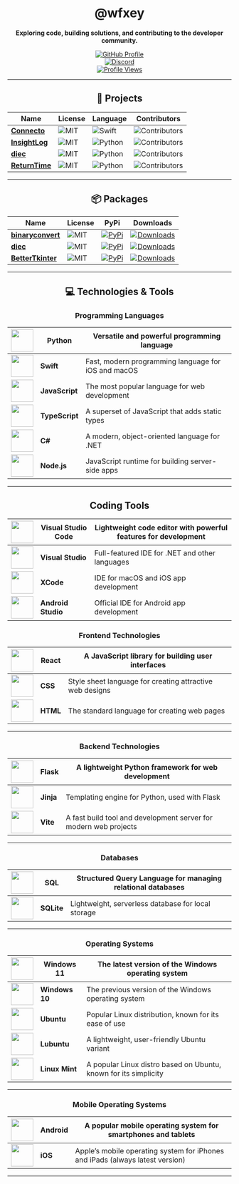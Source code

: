 <div align="center">

# @wfxey

**Exploring code, building solutions, and contributing to the developer community.**

[![GitHub Profile](https://img.shields.io/badge/GitHub-Profile-blue?logo=github&style=flat-square)](https://github.com/wfxey)  
[![Discord](https://img.shields.io/badge/Discord-5865F2?style=flat&logo=discord&logoColor=white)](https://discord.gg/7TcrSp39Kj)  
[![Profile Views](https://komarev.com/ghpvc/?username=wfxey&color=red&style=flat-square)](https://github.com/wfxey)

---

## 📁 Projects

| **Name** | **License** | **Language** | **Contributors** |
|----------|-------------|--------------|-------------------|
| [**Connecto**](https://github.com/VelisCore/Connecto) | ![MIT](https://img.shields.io/badge/License-MIT-yellow.svg) | ![Swift](https://img.shields.io/badge/Swift-F05138?style=flat&logo=swift&logoColor=white) | ![Contributors](https://img.shields.io/github/contributors-anon/VelisCore/Connecto) |
| [**InsightLog**](https://github.com/VelisCore/InsightLog) | ![MIT](https://img.shields.io/badge/License-MIT-yellow.svg) | ![Python](https://img.shields.io/badge/Python-14354C?style=flat&logo=python&logoColor=white) | ![Contributors](https://img.shields.io/github/contributors-anon/VelisCore/InsightLog) |
| [**diec**](https://github.com/VelisCore/diec) | ![MIT](https://img.shields.io/badge/License-MIT-yellow.svg) | ![Python](https://img.shields.io/badge/Python-14354C?style=flat&logo=python&logoColor=white) | ![Contributors](https://img.shields.io/github/contributors-anon/VelisCore/diec) |
| [**ReturnTime**](https://github.com/VelisCore/ReturnTime) | ![MIT](https://img.shields.io/badge/License-MIT-yellow.svg) | ![Python](https://img.shields.io/badge/Python-14354C?style=flat&logo=python&logoColor=white) | ![Contributors](https://img.shields.io/github/contributors-anon/VelisCore/ReturnTime) |

---

## 📦 Packages

| **Name** | **License** | **PyPi** | **Downloads** |
|----------|-------------|----------|---------------|
| [**binaryconvert**](https://github.com/wfxey/binaryconvert) | ![MIT](https://img.shields.io/badge/License-MIT-blue) | [![PyPi](https://img.shields.io/badge/PyPi%20Link-FFFF00)](https://pypi.org/project/binaryconvert/) | [![Downloads](https://static.pepy.tech/badge/binaryconvert)](https://pepy.tech/projects/binaryconvert) |
| [**diec**](https://github.com/VelisCore/diec) | ![MIT](https://img.shields.io/badge/License-MIT-blue) | [![PyPi](https://img.shields.io/badge/PyPi%20Link-FFFF00)](https://pypi.org/project/diec/) | [![Downloads](https://static.pepy.tech/badge/diec)](https://pepy.tech/projects/diec) |
| [**BetterTkinter**](https://github.com/VelisCore/BetterTkinter) | ![MIT](https://img.shields.io/badge/License-MIT-blue) | [![PyPi](https://img.shields.io/badge/PyPi%20Link-FFFF00)](https://pypi.org/project/BetterTkinter/) | [![Downloads](https://static.pepy.tech/badge/bettertkinter)](https://pepy.tech/projects/BetterTkinter) |

---

## 💻 Technologies & Tools

### Programming Languages

| <img src="https://upload.wikimedia.org/wikipedia/commons/c/c3/Python-logo-notext.svg" width="50" height="50"> | **Python** | Versatile and powerful programming language |
| --- | --- | ------------------------------------------- |
| <img src="https://github.com/user-attachments/assets/5bb1214c-9697-46eb-8c91-624f1fab2e7c" width="50" height="50"> | **Swift** | Fast, modern programming language for iOS and macOS |
| <img src="https://upload.wikimedia.org/wikipedia/commons/thumb/6/6a/JavaScript-logo.png/640px-JavaScript-logo.png" width="50" height="50"> | **JavaScript** | The most popular language for web development |
| <img src="https://github.com/user-attachments/assets/55b8958c-627f-4158-9167-2b06f6ebf35e" width="50" height="50"> | **TypeScript** | A superset of JavaScript that adds static types |
| <img src="https://github.com/user-attachments/assets/98abdf0d-2c9a-43dd-ba85-320c0a7a4dae" width="50" height="50"> | **C#** | A modern, object-oriented language for .NET |
| <img src="https://upload.wikimedia.org/wikipedia/commons/d/d9/Node.js_logo.svg" width="50" height="50"> | **Node.js** | JavaScript runtime for building server-side apps |

---

## Coding Tools

| <img src="https://github.com/user-attachments/assets/37a52d59-2bcc-42df-b2c8-1c4ea6531433" width="50" height="50"> | **Visual Studio Code** | Lightweight code editor with powerful features for development |
| --- | --- | -------------------------------------------------------------- |
| <img src="https://upload.wikimedia.org/wikipedia/commons/thumb/5/59/Visual_Studio_Icon_2019.svg/2060px-Visual_Studio_Icon_2019.svg.png" width="50" height="50"> | **Visual Studio** | Full-featured IDE for .NET and other languages |
| <img src="https://upload.wikimedia.org/wikipedia/commons/thumb/1/1b/Xcode.svg/1200px-Xcode.svg.png" width="50" height="50"> | **XCode** | IDE for macOS and iOS app development |
| <img src="https://upload.wikimedia.org/wikipedia/commons/thumb/5/51/Android_Studio_Logo_2024.svg/800px-Android_Studio_Logo_2024.svg.png" width="50" height="50"> | **Android Studio** | Official IDE for Android app development |


### Frontend Technologies

| <img src="https://upload.wikimedia.org/wikipedia/commons/a/a7/React-icon.svg" width="50" height="50"> | **React** | A JavaScript library for building user interfaces |
| --- | --- | --------------------------------------------- |
| <img src="https://github.com/user-attachments/assets/72992d38-82c4-4e6e-8c1d-966274fddb9b" width="50" height="50"> | **CSS** | Style sheet language for creating attractive web designs |
| <img src="https://github.com/user-attachments/assets/c5ab9de1-9b02-43c9-9812-cc85907041ce" width="50" height="50"> | **HTML** | The standard language for creating web pages |

---

### Backend Technologies

| <img src="https://github.com/user-attachments/assets/71549fb4-36d4-49a7-b16d-f86d648a11bc" width="50" height="50"> | **Flask** | A lightweight Python framework for web development |
| --- | --- | --------------------------------------------- |
| <img src="https://github.com/user-attachments/assets/3bb58c29-fd09-418a-8cf3-59b07489c56b" width="50" height="50"> | **Jinja** | Templating engine for Python, used with Flask |
| <img src="https://upload.wikimedia.org/wikipedia/commons/thumb/f/f1/Vitejs-logo.svg/1039px-Vitejs-logo.svg.png" width="50" height="50"> | **Vite** | A fast build tool and development server for modern web projects |

---

### Databases

| <img src="https://github.com/user-attachments/assets/c89b0a9e-d756-445d-a59d-e08c8984fa20" width="50" height="50"> | **SQL** | Structured Query Language for managing relational databases |
| --- | --- | ----------------------------------------------- |
| <img src="https://upload.wikimedia.org/wikipedia/commons/3/38/SQLite370.svg" width="50" height="50"> | **SQLite** | Lightweight, serverless database for local storage |

---

### Operating Systems

| <img src="https://github.com/user-attachments/assets/c6ad9957-ad8d-420e-94ad-a9af999cedb2" width="50" height="50"> | **Windows 11** | The latest version of the Windows operating system |
| --- | --- | ----------------------------------------- |
| <img src="https://github.com/user-attachments/assets/dc5961cf-af2b-4b7f-9e69-bf01f24d5b95" width="50" height="50"> | **Windows 10** | The previous version of the Windows operating system |
| <img src="https://upload.wikimedia.org/wikipedia/commons/thumb/9/9e/UbuntuCoF.svg/1024px-UbuntuCoF.svg.png" width="50" height="50"> | **Ubuntu** | Popular Linux distribution, known for its ease of use |
| <img src="https://upload.wikimedia.org/wikipedia/commons/3/3a/Lubuntu_logo_only.svg" width="50" height="50"> | **Lubuntu** | A lightweight, user-friendly Ubuntu variant |
| <img src="https://upload.wikimedia.org/wikipedia/commons/thumb/3/3f/Linux_Mint_logo_without_wordmark.svg/2048px-Linux_Mint_logo_without_wordmark.svg.png" width="50" height="50"> | **Linux Mint** | A popular Linux distro based on Ubuntu, known for its simplicity |

---

### Mobile Operating Systems

| <img src="https://upload.wikimedia.org/wikipedia/commons/thumb/6/64/Android_logo_2019_%28stacked%29.svg/687px-Android_logo_2019_%28stacked%29.svg.png" width="50" height="50"> | **Android** | A popular mobile operating system for smartphones and tablets |
| --- | --- | ------------------------------------------------- |
| <img src="https://upload.wikimedia.org/wikipedia/commons/thumb/f/fa/Apple_logo_black.svg/625px-Apple_logo_black.svg.png" width="50" height="50"> | **iOS** | Apple’s mobile operating system for iPhones and iPads (always latest version) |

---
</div>
